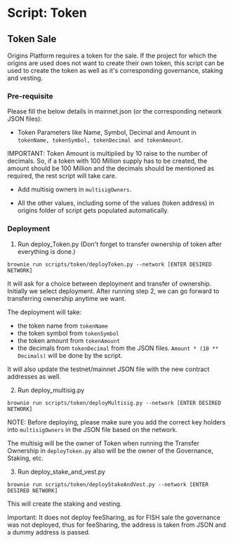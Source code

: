 # Script: Token

## Token Sale

Origins Platform requires a token for the sale. If the project for which the origins are used does not want to create their own token, this script can be used to create the token as well as it's corresponding governance, staking and vesting.

### Pre-requisite

Please fill the below details in mainnet.json (or the corresponding network JSON files):

- Token Parameters like Name, Symbol, Decimal and Amount in `tokenName, tokenSymbol, tokenDecimal and tokenAmount`.

IMPORTANT: Token Amount is multiplied by 10 raise to the number of decimals. So, if a token with 100 Million supply has to be created, the amount should be 100 Million and the decimals should be mentioned as required, the rest script will take care.

- Add multisig owners in `multisigOwners`.

- All the other values, including some of the values (token address) in origins folder of script gets populated automatically.

### Deployment

1. Run deploy_Token.py (Don't forget to transfer ownership of token after everything is done.)

```
brownie run scripts/token/deployToken.py --network [ENTER DESIRED NETWORK]
```

It will ask for a choice between deployment and transfer of ownership. Initially we select deployment. After running step 2, we can go forward to transferring ownership anytime we want.

The deployment will take:

- the token name from `tokenName`
- the token symbol from `tokenSymbol`
- the token amount from `tokenAmount`
- the decimals from `tokenDecimal`
from the JSON files. `Amount * (10 ** Decimals)` will be done by the script.

It will also update the testnet/mainnet JSON file with the new contract addresses as well.

2. Run deploy_multisig.py

```
brownie run scripts/token/deployMultisig.py --network [ENTER DESIRED NETWORK]
```

NOTE: Before deploying, please make sure you add the correct key holders into `multisigOwners` in the JSON file based on the network.

The multisig will be the owner of Token when running the Transfer Ownership in `deployToken.py` also will be the owner of the Governance, Staking, etc.

3. Run deploy_stake_and_vest.py

```
brownie run scripts/token/deployStakeAndVest.py --network [ENTER DESIRED NETWORK]
```

This will create the staking and vesting.

Important: It does not deploy feeSharing, as for FISH sale the governance was not deployed, thus for feeSharing, the address is taken from JSON and a dummy address is passed.
